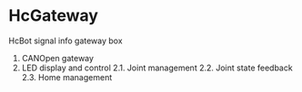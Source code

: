 # HcGateway
HcBot signal info gateway box

1. CANOpen gateway
2. LED display and control
    2.1. Joint management
    2.2. Joint state feedback
    2.3. Home management